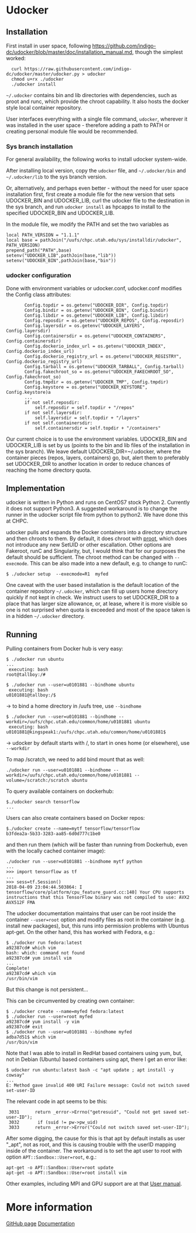 # Udocker

## Installation

First install in user space, following https://github.com/indigo-dc/udocker/blob/master/doc/installation_manual.md, though the simplest worked:
```
  curl https://raw.githubusercontent.com/indigo-dc/udocker/master/udocker.py > udocker
  chmod u+rx ./udocker
  ./udocker install
```

```~/.udocker``` contains bin and lib directories with dependencies, such as proot and runc, which provide the chroot capability. It also hosts the docker style local container repository.

User interfaces everything with a single file command, ```udocker```, wherever it was installed in the user space - therefore adding a path to PATH or creating personal module file would be recommended.

### Sys branch installation

For general availability, the following works to install udocker system-wide.

After installing local version, copy the ```udocker``` file, and ```~/.udocker/bin``` and ```~/.udocker/lib``` to the sys branch version.

Or, alternatively, and perhaps even better - without the need for user space installation first, first create a module file for the new version that sets UDOCKER_BIN and UDOCKER_LIB, curl the udocker file to the destination in the sys branch, and run ```udocker install``` as hpcapps to install to the specified UDOCKER_BIN and UDOCKER_LIB.

In the module file, we modify the PATH and set the two variables as
```
local PATH_VERSION = "1.1.1"
local base = pathJoin("/uufs/chpc.utah.edu/sys/installdir/udocker", PATH_VERSION)
prepend_path("PATH",base)
setenv("UDOCKER_LIB",pathJoin(base,"lib"))
setenv("UDOCKER_BIN",pathJoin(base,"bin"))
```

### udocker configuration

Done with environment variables or udocker.conf, udocker.conf modifies the Config class attributes:
```
       Config.topdir = os.getenv("UDOCKER_DIR", Config.topdir)
       Config.bindir = os.getenv("UDOCKER_BIN", Config.bindir)
       Config.libdir = os.getenv("UDOCKER_LIB", Config.libdir)
       Config.reposdir = os.getenv("UDOCKER_REPOS", Config.reposdir)
       Config.layersdir = os.getenv("UDOCKER_LAYERS", Config.layersdir)
       Config.containersdir = os.getenv("UDOCKER_CONTAINERS", Config.containersdir)
       Config.dockerio_index_url = os.getenv("UDOCKER_INDEX", Config.dockerio_index_url)
       Config.dockerio_registry_url = os.getenv("UDOCKER_REGISTRY", Config.dockerio_registry_url)
       Config.tarball = os.getenv("UDOCKER_TARBALL", Config.tarball)
       Config.fakechroot_so = os.getenv("UDOCKER_FAKECHROOT_SO", Config.fakechroot_so)
       Config.tmpdir = os.getenv("UDOCKER_TMP", Config.tmpdir)
       Config.keystore = os.getenv("UDOCKER_KEYSTORE", Config.keystore)a
       ...
       if not self.reposdir:
           self.reposdir = self.topdir + "/repos"
       if not self.layersdir:
           self.layersdir = self.topdir + "/layers"
       if not self.containersdir:
           self.containersdir = self.topdir + "/containers"
```

Our current choice is to use the environment variables. UDOCKER_BIN and UDOCKER_LIB is set by us (points to the bin and lib files of the installation in the sys branch). We leave default UDOCKER_DIR=~/.udocker, where the container pieces (repos, layers, containers) go, but, alert them to preferably set UDOCKER_DIR to another location in order to reduce chances of reaching the home directory quota.

## Implementation

udocker is written in Python and runs on CentOS7 stock Python 2. Currently it does not support Python3. A suggested workaround is to change the runner in the udocker script file from python to python2. We have done this at CHPC.

udocker pulls and expands the Docker containers into a directory structure and then chroots to them. By default, it does chroot with [proot](https://proot-me.github.io/), which does not introduce any new SetUID or other escallation. Other options are Fakeroot, runC and Singularity, but, I would think that for our purposes the default should be sufficient. The chroot method can be changed with ```--execmode```. This can be also made into a new default, e.g. to change to runC:
```
$ ./udocker setup  --execmode=R1  myfed
```

One caveat with the user based installation is the default location of the container repository ```~/.udocker```, which can fill up users home directory quickly if not kept in check. We instruct users to set UDOCKER_DIR to a place that has larger size allowance, or, at lease, where it is more visible so one is not surprised when quota is exceeded and most of the space taken is in a hidden ```~/.udocker``` directory.

## Running

Pulling containers from Docker hub is very easy:
```
$ ./udocker run ubuntu
...
 executing: bash
root@tallboy:/# 

$ ./udocker run --user=u0101881 --bindhome ubuntu
 executing: bash
u0101881@tallboy:/$ 
```
-> to bind a home directory in /uufs tree,  use ```--bindhome```
```
$ ./udocker run --user=u0101881 --bindhome --workdir=/uufs/chpc.utah.edu/common/home/u0101881 ubuntu
 executing: bash
u0101881@kingspeak1:/uufs/chpc.utah.edu/common/home/u0101881$ 
```
-> udocker by default starts with /, to start in ones home (or elsewhere), use ```--workdir```

To map /scratch, we need to add bind mount that as well:
```
./udocker run --user=u0101881 --bindhome --workdir=/uufs/chpc.utah.edu/common/home/u0101881 --volume=/scratch:/scratch ubuntu
```

To query available containers on dockerhub:
```
$./udocker search tensorflow
...
```

Users can also create containers based on Docker repos:
```
$./udocker create --name=mytf tensorflow/tensorflow
b3fdea2a-5b33-3283-aa85-6d0d777c1be0
```

and then run them (which will be faster than running from Dockerhub, even with the locally cached container image):
```
./udocker run --user=u0101881 --bindhome mytf python
...
>>> import tensorflow as tf
...
>>> sess=tf.Session()
2018-04-09 23:04:44.503864: I tensorflow/core/platform/cpu_feature_guard.cc:140] Your CPU supports instructions that this TensorFlow binary was not compiled to use: AVX2 AVX512F FMA
```

The udocker documentation maintains that user can be root inside the container ```--user=root``` option and modify files as root in the container (e.g. install new packages), but, this runs into permission problems with Ubuntus apt-get. On the other hand, this has worked with Fedora, e.g.:
```
$ ./udocker run fedora:latest
a92387cd# which vim
bash: which: command not found
a92387cd# yum install vim
...
Complete!
a92387cd# which vim
/usr/bin/vim
```

But this change is not persistent...

This can be circumvented by creating own container:
```
$ ./udocker create --name=myfed fedora:latest
$ ./udocker run --user=root myfed
a92387cd# yum install -y vim
a92387cd# exit
$ ./udocker run --user=u0101881 --bindhome myfed
adba7d51$ which vim
/usr/bin/vim
```

Note that I was able to install in RedHat based containers using yum, but, not in Debian (Ubuntu) based containers using apt, there I get an error like:
```
$ udocker run ubuntu:latest bash -c "apt update ; apt install -y cowsay"
...
E: Method gave invalid 400 URI Failure message: Could not switch saved set-user-ID
```
The relevant code in apt seems to be this:
```
 3031      return _error->Errno("getresuid", "Could not get saved set-user-ID");
 3032       if (suid != pw->pw_uid)
 3033      return _error->Error("Could not switch saved set-user-ID");
```

After some digging, the cause for this is that apt by default installs as user "_apt", not as root, and this is causing trouble with the userID mapping inside of the container. The workaround is to set the apt user to root with option ```APT::Sandbox::User=root```, e.g.:
```
apt-get -o APT::Sandbox::User=root update
apt-get -o APT::Sandbox::User=root install vim
```

Other examples, including MPI and GPU support are at that [User manual](https://indigo-dc.gitbooks.io/udocker/content/doc/user_manual.html).


# More information
[GitHub page](https://github.com/indigo-dc/udocker)
[Documentation](https://indigo-dc.gitbooks.io/udocker/content/)




